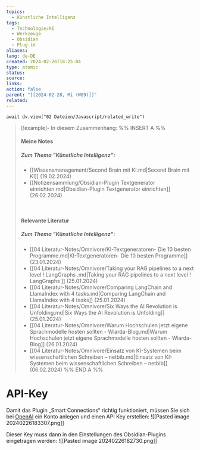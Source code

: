 ```yaml
---
topics:
  - Künstliche Intelligenz
tags:
  - Technologie/KI
  - Werkzeuge
  - Obsidian
  - Plug-in
aliases: 
lang: de-DE
created: 2024-02-26T18:25:04
type: atomic
status: 
source: 
links: 
action: false
parent: "[[2024-02-28, Mi (W09)]]"
related:
---
```


```dataviewjs
await dv.view("02 Dateien/Javascript/related_write")
```
> [!example]- In diesem Zusammenhang:
> %% INSERT A %%
> #### Meine Notes
> ##### Zum Thema "Künstliche Intelligenz":
> - [[Wissensmanagement/Second Brain mit KI.md|Second Brain mit KI]] (19.02.2024)
> - [[Notizensammlung/Obsidian-Plugin Textgenerator einrichten.md|Obsidian-Plugin Textgenerator einrichten]] (26.02.2024)
> 
> &nbsp;
> #### Relevante Literatur
> ##### Zum Thema "Künstliche Intelligenz":
> - [[04 Literatur-Notes/Omnivore/KI-Textgeneratoren- Die 10 besten Programme.md|KI-Textgeneratoren- Die 10 besten Programme]] (23.01.2024)
> - [[04 Literatur-Notes/Omnivore/Taking your RAG pipelines to a next level ! LangGraphs .md|Taking your RAG pipelines to a next level ! LangGraphs ]] (25.01.2024)
> - [[04 Literatur-Notes/Omnivore/Comparing LangChain and LlamaIndex with 4 tasks.md|Comparing LangChain and LlamaIndex with 4 tasks]] (25.01.2024)
> - [[04 Literatur-Notes/Omnivore/Six Ways the AI Revolution is Unfolding.md|Six Ways the AI Revolution is Unfolding]] (25.01.2024)
> - [[04 Literatur-Notes/Omnivore/Warum Hochschulen jetzt eigene Sprachmodelle hosten sollten - Wiarda-Blog.md|Warum Hochschulen jetzt eigene Sprachmodelle hosten sollten - Wiarda-Blog]] (26.01.2024)
> - [[04 Literatur-Notes/Omnivore/Einsatz von KI-Systemen beim wissenschaftlichen Schreiben – netbib.md|Einsatz von KI-Systemen beim wissenschaftlichen Schreiben – netbib]] (06.02.2024)
> %% END A %%

# API-Key

Damit das Plugin „Smart Connections“ richtig funktioniert, müssen Sie sich bei [OpenAI](https://www.openai.com) ein Konto anlegen und einen API Key erstellen:
![[Pasted image 20240226183307.png]]

Dieser Key muss dann in den Einstellungen des Obsidian-Plugins eingetragen werden:
![[Pasted image 20240226182730.png]]


